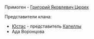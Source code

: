 Примоген - [Григорий Яковлевич Цюрех](</Дело/Григорий Яковлевич Цюрех.md>)

Представители клана:
- [Юстас](</Дело/Юстас.md>) - представитель [Капеллы](</Место/Капелла Тремеров.md>)
- Ада Воронцова